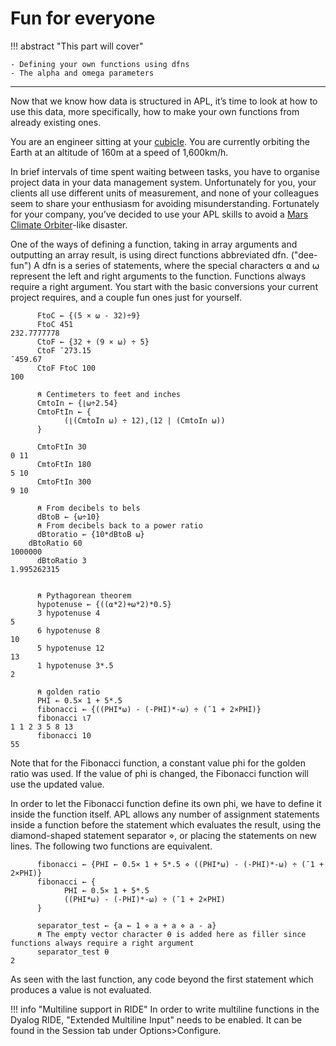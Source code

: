 # Fun for everyone

!!! abstract "This part will cover"

    - Defining your own functions using dfns
    - The alpha and omega parameters

---

Now that we know how data is structured in APL, it’s time to look at how to use this data, more specifically, how to make your own functions from already existing ones.

You are an engineer sitting at your [cubicle](https://en.wikipedia.org/wiki/Cubicle). You are currently orbiting the Earth at an altitude of 160m at a speed of 1,600km/h.

In brief intervals of time spent waiting between tasks, you have to organise project data in your data management system. Unfortunately for you, your clients all use different units of measurement, and none of your colleagues seem to share your enthusiasm for avoiding misunderstanding. Fortunately for your company, you’ve decided to use your APL skills to avoid a [Mars Climate Orbiter](https://en.wikipedia.org/wiki/Mars_Climate_Orbiter)-like disaster.

One of the ways of defining a function, taking in array arguments and outputting an array result, is using direct functions abbreviated dfn. ("dee-fun") A dfn is a series of statements, where the special characters ⍺ and ⍵ represent the left and right arguments to the function. Functions always require a right argument. You start with the basic conversions your current project requires, and a couple fun ones just for yourself.

```apl
      FtoC ← {(5 × ⍵ - 32)÷9}
      FtoC 451
232.7777778
      CtoF ← {32 + (9 × ⍵) ÷ 5}
      CtoF ¯273.15
¯459.67
      CtoF FtoC 100
100

      ⍝ Centimeters to feet and inches
      CmtoIn ← {⌊⍵÷2.54}
      CmtoFtIn ← {
            (⌊(CmtoIn ⍵) ÷ 12),(12 | (CmtoIn ⍵))
      }

      CmtoFtIn 30
0 11
      CmtoFtIn 180
5 10
      CmtoFtIn 300
9 10

      ⍝ From decibels to bels 
      dBtoB ← {⍵÷10} 
      ⍝ From decibels back to a power ratio
      dBtoratio ← {10*dBtoB ⍵} 
	dBtoRatio 60
1000000
      dBtoRatio 3
1.995262315


      ⍝ Pythagorean theorem
      hypotenuse ← {((⍺*2)+⍵*2)*0.5} 
      3 hypotenuse 4
5
      6 hypotenuse 8
10
      5 hypotenuse 12
13
      1 hypotenuse 3*.5
2
      
      ⍝ golden ratio
      PHI ← 0.5× 1 + 5*.5 
      fibonacci ← {((PHI*⍵) - (-PHI)*-⍵) ÷ (¯1 + 2×PHI)}
      fibonacci ⍳7
1 1 2 3 5 8 13
      fibonacci 10
55

```

Note that for the Fibonacci function, a constant value phi for the golden ratio was used. If the value of phi is changed, the Fibonacci function will use the updated value. 

In order to let the Fibonacci function define its own phi, we have to define it inside the function itself. APL allows any number of assignment statements inside a function before the statement which evaluates the result, using the diamond-shaped statement separator ⋄, or placing the statements on new lines. The following two functions are equivalent.

```apl
      fibonacci ← {PHI ← 0.5× 1 + 5*.5 ⋄ ((PHI*⍵) - (-PHI)*-⍵) ÷ (¯1 + 2×PHI)}
      fibonacci ← {
            PHI ← 0.5× 1 + 5*.5
            ((PHI*⍵) - (-PHI)*-⍵) ÷ (¯1 + 2×PHI)
      }

      separator_test ← {a ← 1 ⋄ a + a ⋄ a - a}
      ⍝ The empty vector character ⍬ is added here as filler since functions always require a right argument
      separator_test ⍬
2
```

As seen with the last function, any code beyond the first statement which produces a value is not evaluated.

!!! info "Multiline support in RIDE"
	In order to write multiline functions in the Dyalog RIDE, "Extended Multiline Input" needs to be enabled. It can be found in the Session tab under Options>Configure.

